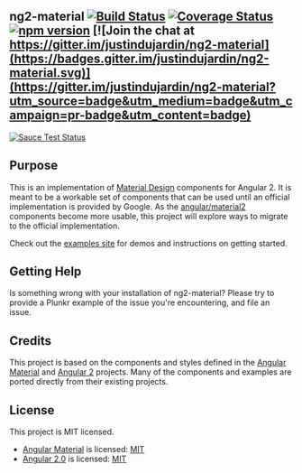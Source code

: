ng2-material [![Build Status](https://travis-ci.org/justindujardin/ng2-material.svg?branch=master)](https://travis-ci.org/justindujardin/ng2-material) [![Coverage Status](https://coveralls.io/repos/justindujardin/ng2-material/badge.svg?branch=master&service=github)](https://coveralls.io/github/justindujardin/ng2-material?branch=master) [![npm version](https://badge.fury.io/js/ng2-material.svg)](http://badge.fury.io/js/ng2-material) [![Join the chat at https://gitter.im/justindujardin/ng2-material](https://badges.gitter.im/justindujardin/ng2-material.svg)](https://gitter.im/justindujardin/ng2-material?utm_source=badge&utm_medium=badge&utm_campaign=pr-badge&utm_content=badge)
---
[![Sauce Test Status](https://saucelabs.com/browser-matrix/ng2material.svg)](https://saucelabs.com/u/ng2material)

## Purpose 

This is an implementation of [Material Design](https://www.google.com/design/spec/material-design/) components for Angular 2. It is meant to be a workable set of components that can be used until an official implementation is provided by Google. As the [angular/material2](https://github.com/angular/material2) components become more usable, this project will explore ways to migrate to the official implementation.

Check out the [examples site](https://justindujardin.github.io/ng2-material/) for demos and instructions on getting started.

## Getting Help

Is something wrong with your installation of ng2-material? Please try to provide a Plunkr example of the issue you're 
encountering, and file an issue.

## Credits 

This project is based on the components and styles defined in the 
[Angular Material](https://github.com/angular/material) and [Angular 2](https://github.com/angular/angular) projects. 
Many of the components and examples are ported directly from their existing projects.

## License 

This project is MIT licensed.

- [Angular Material](https://github.com/angular/material) is licensed: [MIT](https://github.com/angular/material/blob/master/LICENSE)
- [Angular 2.0](https://github.com/angular/angular) is licensed: [MIT](https://github.com/angular/angular/blob/master/LICENSE)
